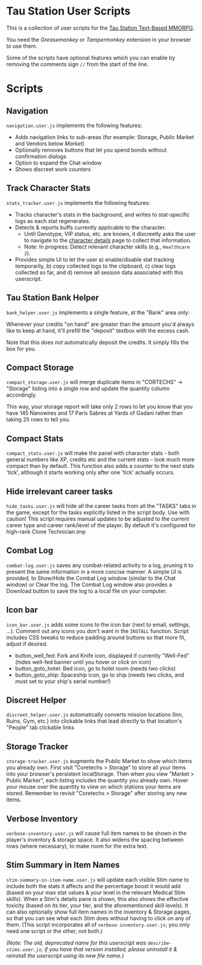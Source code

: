 # Tau Station User Scripts

This is a collection of user scripts for the [Tau Station Text-Based MMORPG](https://taustation.space/).

You need the *Greasemonkey* or *Tampermonkey* extension in your browser to
use them.

Some of the scripts have optional features which you can enable by removing
the comments sign `//` from the start of the line.

# Scripts

## Navigation

`navigation.user.js` implements the following features:

* Adds navigation links to sub-areas (for example: Storage, Public Market and Vendors below *Market*)
* Optionally removes buttons that let you spend bonds without confirmation dialogs
* Option to expand the Chat window
* Shows discreet work counters

## Track Character Stats

`stats_tracker.user.js` implements the following features:

* Tracks character's stats in the background, and writes to stat-specific logs as each stat regenerates.
* Detects & reports buffs currently applicable to the character.
   * Until Genotype, VIP status, etc. are known, it discreetly asks the user to navigate to the [character details](https://alpha.taustation.space/) page to collect that information.
   * Note: In progress: Detect relevant character skills (e.g., `Healthcare 2`).
* Provides simple UI to let the user a) enable/disable stat tracking temporarily, b) copy collected logs to the clipboard, c) clear logs collected so far, and d) remove all session data associated with this userscript.

## Tau Station Bank Helper

`bank_helper.user.js` implements a single feature, at the "Bank" area only:

Whenever your credits "on hand" are greater than the amount you'd always like to keep at hand, it'll prefill the "deposit" textbox with the excess cash.

Note that this does *not* automatically deposit the credits. It simply fills the box for you.

## Compact Storage

`compact_storage.user.js` will merge duplicate items in "CORTECHS" -> "Storage"
listing into a single row and update the quantity column accordingly.

This way, your storage report will take only 2 rows to let you know that
you have 145 Nanowires and 17 Paris Sabres at Yards of Gadani rather than
taking 25 rows to tell you.

## Compact Stats

`compact_stats.user.js` will make the panel with character stats - both general
numbers like XP, credits etc and the current stats - look much more compact
than by default. This function also adds a counter to the next stats 'tick',
although it starts working only after one 'tick' actually occurs.

## Hide irrelevant career tasks

`hide_tasks.user.js` will hide all the career tasks from all the "TASKS" tabs
in the game, except for the tasks explicitly listed in the script body.
Use with caution! This script requires manual updates to be adjusted to
the current career type and career rank/level of the player. By default it's
configured for high-rank Clone Technician.imp

## Combat Log

`combat-log.user.js` saves any combat-related activity to a log, pruning it
to present the same information in a more concise manner. A simple UI is
provided, to Show/Hide the Combat Log window (similar to the Chat window)
or Clear the log. The Combat Log window also provides a Download button
to save the log to a local file on your computer.

## Icon bar

`icon_bar.user.js` adds some icons to the icon bar (next to email, settings,
...). Comment out any icons you don't want in the `INSTALL` function.
Script includes CSS tweaks to reduce padding around buttons so that more
fit, adjust if desired.

* button_well_fed: Fork and Knife icon, displayed if currently "Well-Fed" (hides well-fed banner until you hover or click on icon)
* button_goto_hotel: Bed icon, go to hotel room (needs two clicks)
* button_goto_ship: Spaceship icon, go to ship (needs two clicks, and must set to your ship's serial number!)

## Discreet Helper

`discreet_helper.user.js` automatically converts mission locations (Inn, Ruins,
Gym, etc.) into clickable links that lead directly to that location's
"People" tab
clickable links

## Storage Tracker

`storage-tracker.user.js` augments the Public Market to show which items you
already own. First visit "Coretechs > Storage" to store all your items into
your browser's persistent localStorage. Then when you view
"Market > Public Marker", each listing includes the quantity you already own.
Hover your mouse over the quantity to view on which stations your items are
stored. Remember to revisit "Coretechs > Storage" after storing any new items.

## Verbose Inventory

`verbose-inventory.user.js` will cause full item names to be shown in the
player's inventory & storage space. It also widens the spacing between rows
(where necessary), to make room for the extra text.

## Stim Summary in Item Names

`stim-summary-in-item-name.user.js` will update each visible Stim name to include
both the stats it affects and the percentage boost it would add (based on your
max stat values & your level in the relevant Medical Stim skills). When a Stim's
details pane is shown, this also shows the effective toxicity (based on its tier,
your tier, and the aforementioned skill levels). It can also optionally show full
item names in the inventory & Storage pages, so that you can see what each Stim
does without having to click on any of them. (This script incorporates all of
`verbose-inventory.user.js`; you only need one script or the other, not both.)

   _(Note: The old, deprecated name for this userscript was `describe-stims.user.js`;
   if you have that version installed, please uninstall it & reinstall the userscript
   using its new file name.)_
